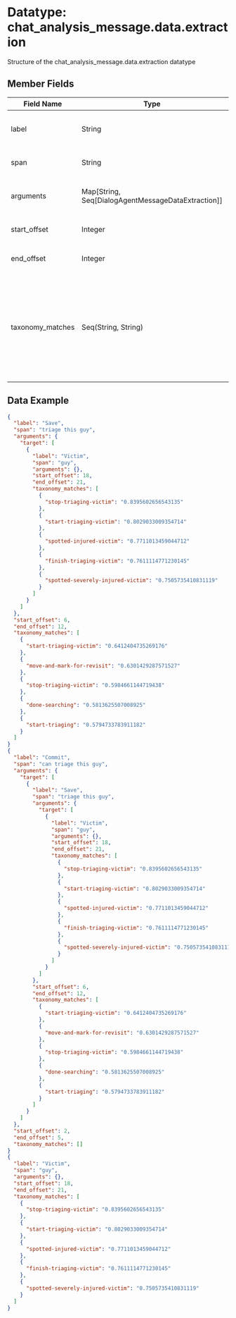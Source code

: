 # Datatype: chat_analysis_message.data.extraction

Structure of the chat_analysis_message.data.extraction datatype


## Member Fields

| Field Name       | Type                | Description
| ---              | ---                 | ---
| label            | String              | The label of the extracted event or mention
| span             | String              | The substring of text being analyzed
| arguments        | Map[String, Seq[DialogAgentMessageDataExtraction]] | A mapping of labels and their extractions
| start_offset     | Integer             | The start of the span in the dialog text
| end_offset       | Integer             | The end of the span in the dialog text
| taxonomy_matches | Seq(String, String) | A list of taxonomy entries (for a given external taxonomy) that the label best aligns with, along with the corresponding alignment scores.


## Data Example

```json
{
  "label": "Save",
  "span": "triage this guy",
  "arguments": {
    "target": [
      {
        "label": "Victim",
        "span": "guy",
        "arguments": {},
        "start_offset": 18,
        "end_offset": 21,
        "taxonomy_matches": [
          {
            "stop-triaging-victim": "0.8395602656543135"
          },
          {
            "start-triaging-victim": "0.8029033009354714"
          },
          {
            "spotted-injured-victim": "0.7711013459044712"
          },
          {
            "finish-triaging-victim": "0.7611114771230145"
          },
          {
            "spotted-severely-injured-victim": "0.7505735410831119"
          }
        ]
      }
    ]
  },
  "start_offset": 6,
  "end_offset": 12,
  "taxonomy_matches": [
    {
      "start-triaging-victim": "0.6412404735269176"
    },
    {
      "move-and-mark-for-revisit": "0.6301429287571527"
    },
    {
      "stop-triaging-victim": "0.5984661144719438"
    },
    {
      "done-searching": "0.5813625507008925"
    },
    {
      "start-triaging": "0.5794733783911182"
    }
  ]
}
{
  "label": "Commit",
  "span": "can triage this guy",
  "arguments": {
    "target": [
      {
        "label": "Save",
        "span": "triage this guy",
        "arguments": {
          "target": [
            {
              "label": "Victim",
              "span": "guy",
              "arguments": {},
              "start_offset": 18,
              "end_offset": 21,
              "taxonomy_matches": [
                {
                  "stop-triaging-victim": "0.8395602656543135"
                },
                {
                  "start-triaging-victim": "0.8029033009354714"
                },
                {
                  "spotted-injured-victim": "0.7711013459044712"
                },
                {
                  "finish-triaging-victim": "0.7611114771230145"
                },
                {
                  "spotted-severely-injured-victim": "0.7505735410831119"
                }
              ]
            }
          ]
        },
        "start_offset": 6,
        "end_offset": 12,
        "taxonomy_matches": [
          {
            "start-triaging-victim": "0.6412404735269176"
          },
          {
            "move-and-mark-for-revisit": "0.6301429287571527"
          },
          {
            "stop-triaging-victim": "0.5984661144719438"
          },
          {
            "done-searching": "0.5813625507008925"
          },
          {
            "start-triaging": "0.5794733783911182"
          }
        ]
      }
    ]
  },
  "start_offset": 2,
  "end_offset": 5,
  "taxonomy_matches": []
}
{
  "label": "Victim",
  "span": "guy",
  "arguments": {},
  "start_offset": 18,
  "end_offset": 21,
  "taxonomy_matches": [
    {
      "stop-triaging-victim": "0.8395602656543135"
    },
    {
      "start-triaging-victim": "0.8029033009354714"
    },
    {
      "spotted-injured-victim": "0.7711013459044712"
    },
    {
      "finish-triaging-victim": "0.7611114771230145"
    },
    {
      "spotted-severely-injured-victim": "0.7505735410831119"
    }
  ]
}
```
